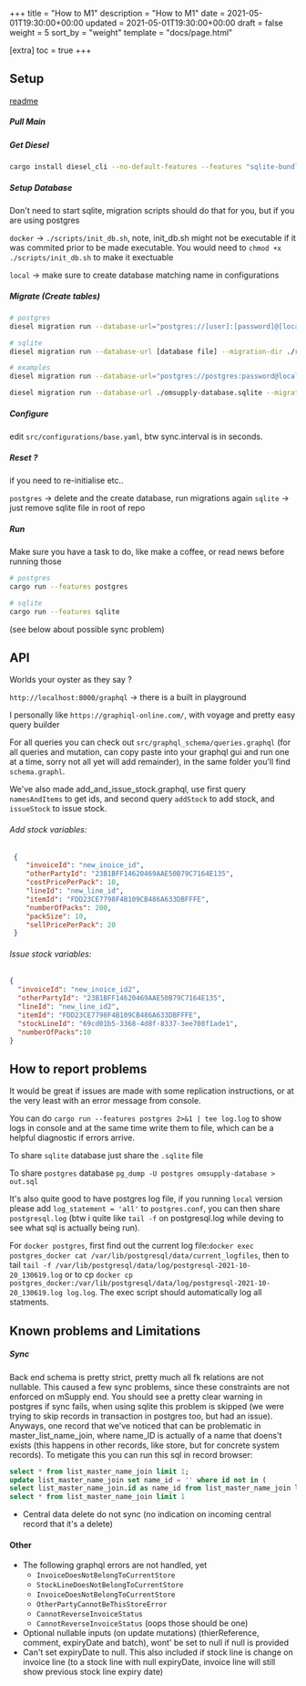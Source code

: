 +++
title = "How to M1"
description = "How to M1"
date = 2021-05-01T19:30:00+00:00
updated = 2021-05-01T19:30:00+00:00
draft = false
weight = 5
sort_by = "weight"
template = "docs/page.html"

[extra]
toc = true
+++

## Setup

[readme](https://github.com/openmsupply/remote-server#remote-server) 

##### Pull Main
##### Get Diesel
```bash
cargo install diesel_cli --no-default-features --features "sqlite-bundled postgres"
```
##### Setup Database

Don't need to start sqlite, migration scripts should do that for you, but if you are using postgres

`docker` -> `./scripts/init_db.sh`, note, init_db.sh might not be executable if it was commited prior to be made executable. You would need to `chmod +x ./scripts/init_db.sh` to make it exectuable

`local` -> make sure to create database matching name in configurations

##### Migrate (Create tables)

```bash
# postgres
diesel migration run --database-url="postgres://[user]:[password]@[localhost]:[port]/[database]" --migration-dir ./repository/migrations/postgres

# sqlite
diesel migration run --database-url [database file] --migration-dir ./repository/migrations/sqlite

# examples
diesel migration run --database-url="postgres://postgres:password@localhost:5432/omsupply-database" --migration-dir ./repository/migrations/postgres

diesel migration run --database-url ./omsupply-database.sqlite --migration-dir ./repository/migrations/sqlite
```

##### Configure

edit `src/configurations/base.yaml`, btw sync.interval is in seconds.

##### Reset ?

if you need to re-initialise etc..

`postgres` -> delete and the create database, run migrations again
`sqlite` -> just remove sqlite file in root of repo

##### Run

Make sure you have a task to do, like make a coffee, or read news before running those

```bash
# postgres
cargo run --features postgres

# sqlite
cargo run --features sqlite
```

(see below about possible sync problem)

## API

Worlds your oyster as they say ?

`http://localhost:8000/graphql` -> there is a built in playground

I personally like `https://graphiql-online.com/`, with voyage and pretty easy query builder 

For all queries you can check out `src/graphql_schema/queries.graphql` (for all queries and mutation, can copy paste into your graphql gui and run one at a time, sorry not all yet will add remainder), in the same folder you'll find `schema.graphl`.

We've also made add_and_issue_stock.graphql, use first query `namesAndItems` to get ids, and second query `addStock` to add stock, and `issueStock` to issue stock. 

###### Add stock variables:
```JSON
 {
    "invoiceId": "new_inoice_id",
    "otherPartyId": "23B1BFF14620469AAE50B79C7164E135",
    "costPricePerPack": 10,
    "lineId": "new_line_id",
    "itemId": "FDD23CE7798F4B109CB486A633DBFFFE",
    "numberOfPacks": 200,
    "packSize": 10,
    "sellPricePerPack": 20
 }
```
###### Issue stock variables:
```JSON
{
  "invoiceId": "new_inoice_id2",
  "otherPartyId": "23B1BFF14620469AAE50B79C7164E135",
  "lineId": "new_line_id2",
  "itemId": "FDD23CE7798F4B109CB486A633DBFFFE",
  "stockLineId": "69cd01b5-3368-4d8f-8337-3ee708f1ade1",
  "numberOfPacks":10
}
```

## How to report problems

It would be great if issues are made with some replication instructions, or at the very least with an error message from console.

You can do `cargo run --features postgres 2>&1 | tee log.log` to show logs in console and at the same time write them to file, which can be a helpful diagnostic if errors arrive.

To share `sqlite` database just share the `.sqlite` file

To share `postgres` database `pg_dump -U postgres omsupply-database > out.sql`

It's also quite good to have postgres log file, if you running `local` version please add `log_statement = 'all'` to `postgres.conf`, you can then share `postgresql.log` (btw i quite like `tail -f` on postgresql.log while deving to see what sql is actually being run).

For `docker postgres`, first find out the current log file:`docker exec postgres_docker cat /var/lib/postgresql/data/current_logfiles`, then to tail `tail -f /var/lib/postgresql/data/log/postgresql-2021-10-20_130619.log` or to cp `docker cp postgres_docker:/var/lib/postgresql/data/log/postgresql-2021-10-20_130619.log log.log`. The exec script should automatically log all statments.


## Known problems and Limitations

##### Sync

Back end schema is pretty strict, pretty much all fk relations are not nullable. This caused a few sync problems, since these constraints are not enforced on mSupply end. You should see a pretty clear warning in postgres if sync fails, when using sqlite this problem is skipped (we were trying to skip records in transaction in postgres too, but had an issue). 
Anyways, one record that we've noticed that can be problematic in master_list_name_join, where name_ID is actually of a name that doens't exists (this happens in other records, like store, but for concrete system records). To metigate this you can run this sql in record browser:

```SQL
select * from list_master_name_join limit 1;
update list_master_name_join set name_id = '' where id not in (
select list_master_name_join.id as name_id from list_master_name_join left join name on list_master_name_join.name_ID = name.ID where name.id is not null);
select * from list_master_name_join limit 1
```

* Central data delete do not sync (no indication on incoming central record that it's a delete)

#### Other

* The following graphql errors are not handled, yet
  * `InvoiceDoesNotBelongToCurrentStore`
  * `StockLineDoesNotBelongToCurrentStore`
  * `InvoiceDoesNotBelongToCurrentStore`
  * `OtherPartyCannotBeThisStoreError`
  * `CannotReverseInvoiceStatus` 
  * `CannotReverseInvoiceStatus` (oops those should be one)
* Optional nullable inputs (on update mutations) (thierReference, comment, expiryDate and batch), wont' be set to null if null is provided
* Can't set expiryDate to null. This also included if stock line is change on invoice line (to a stock line with null expiryDate, invoice line will still show previous stock line expiry date)


